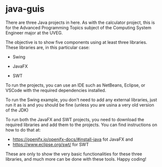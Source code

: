# java-guis

There are three Java projects in here. As with the calculator project, this is for the Advanced Programming Topics subject of the Computing System Engineer major at the UVEG.

The objective is to show five components using at least three libraries. These libraries are, in this particular case:

- Swing

- JavaFX

- SWT

To run the projects, you can use an IDE such as NetBeans, Eclipse, or VSCode with the required dependencies installed.

To run the Swing example, you don't need to add any external libraries, just run it as is and you should be fine (unless you are usina a very old version of the JDK)

To run both the JavaFX and SWT projects, you need to download the required libraries and add them to the projects. You can find instructions on how to do that at:

- https://openjfx.io/openjfx-docs/#install-java fot JavaFX and
- https://www.eclipse.org/swt/ for SWT


These are only to show the very basic functionalities for these three libraries, and much more can be done with these tools. Happy coding!

